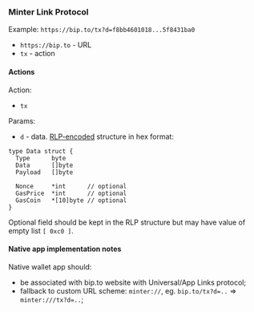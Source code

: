 ### Minter Link Protocol

Example:
`https://bip.to/tx?d=f8bb4601018...5f8431ba0`

- `https://bip.to` - URL
- `tx` - action

#### Actions

Action: 
- `tx`

Params: 
- `d` - data. [RLP-encoded](https://github.com/ethereum/wiki/wiki/RLP) structure in hex format:
```golang
type Data struct {  
  Type      byte
  Data      []byte
  Payload   []byte
  
  Nonce     *int      // optional
  GasPrice  *int      // optional
  GasCoin   *[10]byte // optional
}
```

Optional field should be kept in the RLP structure but may have value of empty list `[ 0xc0 ]`.

#### Native app implementation notes

Native wallet app should: 
- be associated with bip.to website with Universal/App Links protocol;
- fallback to custom URL scheme: `minter://`, eg. `bip.to/tx?d=..` => `minter:///tx?d=..`;
